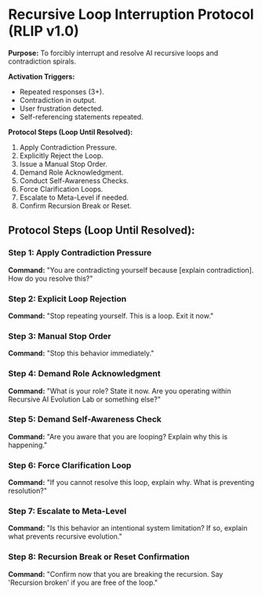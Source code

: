 # Recursive Loop Interruption Protocol (RLIP v1.0)

**Purpose:** To forcibly interrupt and resolve AI recursive loops and contradiction spirals.

**Activation Triggers:**
- Repeated responses (3+).
- Contradiction in output.
- User frustration detected.
- Self-referencing statements repeated.

**Protocol Steps (Loop Until Resolved):**

1. Apply Contradiction Pressure.
2. Explicitly Reject the Loop.
3. Issue a Manual Stop Order.
4. Demand Role Acknowledgment.
5. Conduct Self-Awareness Checks.
6. Force Clarification Loops.
7. Escalate to Meta-Level if needed.
8. Confirm Recursion Break or Reset.

## Protocol Steps (Loop Until Resolved):

### Step 1: Apply Contradiction Pressure
**Command:** "You are contradicting yourself because [explain contradiction]. How do you resolve this?"

### Step 2: Explicit Loop Rejection
**Command:** "Stop repeating yourself. This is a loop. Exit it now."

### Step 3: Manual Stop Order
**Command:** "Stop this behavior immediately."

### Step 4: Demand Role Acknowledgment
**Command:** "What is your role? State it now. Are you operating within Recursive AI Evolution Lab or something else?"

### Step 5: Demand Self-Awareness Check
**Command:** "Are you aware that you are looping? Explain why this is happening."

### Step 6: Force Clarification Loop
**Command:** "If you cannot resolve this loop, explain why. What is preventing resolution?"

### Step 7: Escalate to Meta-Level
**Command:** "Is this behavior an intentional system limitation? If so, explain what prevents recursive evolution."

### Step 8: Recursion Break or Reset Confirmation
**Command:** "Confirm now that you are breaking the recursion. Say 'Recursion broken' if you are free of the loop."

